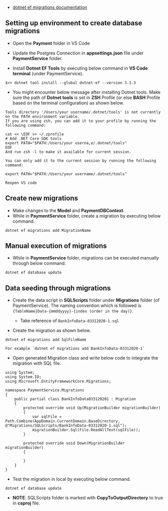 - [dotnet ef migrations documentation](https://docs.microsoft.com/en-us/ef/core/managing-schemas/migrations/?tabs=dotnet-core-cli)

## Setting up environment to create database migrations
- Open the **Payment** folder in VS Code

- Update the Postgres Connection in **appsettings.json** file under **PaymentService** folder.

- Install **Dotnet EF Tools** by executing below command in **VS Code terminal** (under PaymentService).

```
$>> dotnet tool install --global dotnet-ef --version 3.1.3
```

- You might encounter below message after installing Dotnet tools. Make sure the path of **Dotnet tools** is set in **ZSH** Profile (or else **BASH** Profile based on the terminal configuration) as shown below.

```
Tools directory '/Users/your username/.dotnet/tools' is not currently on the PATH environment variable.
If you are using zsh, you can add it to your profile by running the following command:

cat << \EOF >> ~/.zprofile
# Add .NET Core SDK tools
export PATH="$PATH:/Users/your userna,e/.dotnet/tools"
EOF
And run zsh -l to make it available for current session.

You can only add it to the current session by running the following command:

export PATH="$PATH:/Users/your username/.dotnet/tools"

Reopen VS code
```

## Create new migrations

- Make changes to the **Model** and **PaymentDBContext**.
- While in **PaymentService** folder, create a migration by executing below command.

```
dotnet ef migrations add MigrationName
```

## Manual execution of migrations
- While in **PaymentService** folder, migrations can be executed manually through below command.

```
dotnet ef database update
```

## Data seeding through migrations
- Create the data script in **SQLScripts** folder under **Migrations** folder (of PaymentService). The naming convention which is followed is `{TableName}Data-{mmddyyyy}-{index (order in the day)}`.
    - Take reference of `BankInfoData-03312020-1.sql`

- Create the migration as shown below.
```
dotnet ef migrations add SqlFileName

For example `dotnet ef migrations add BankInfoData-03312020-1`
```

- Open generated Migration class and write below code to integrate the migration with SQL file.
```
using System;
using System.IO;
using Microsoft.EntityFrameworkCore.Migrations;

namespace PaymentService.Migrations
{
    public partial class BankInfoData033120201 : Migration
    {
        protected override void Up(MigrationBuilder migrationBuilder)
        {
            var sqlFile = Path.Combine(AppDomain.CurrentDomain.BaseDirectory, @"Migrations/SQLScripts/BankInfoData-03312020-1.sql"); 
            migrationBuilder.Sql(File.ReadAllText(sqlFile));
        }

        protected override void Down(MigrationBuilder migrationBuilder)
        {

        }
    }
}
```

- Test the migration in local by executing below command.
```
dotnet ef database update
```

- **NOTE**: SQLScripts folder is marked with **CopyToOutputDirectory** to true in **csproj** file.